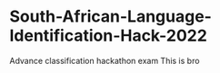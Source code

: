 # South-African-Language-Identification-Hack-2022
Advance classification hackathon exam
This is bro 
